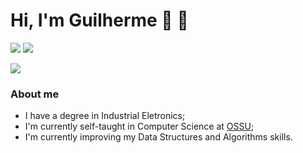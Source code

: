 # **Hi, I'm Guilherme  👋 :rocket:**

<div>
<a href = "mailto:guilhermegianluppi@gmail.com"><img src="https://img.shields.io/badge/Gmail-D14836?style=for-the-badge&logo=gmail&logoColor=white" target="_blank"></a>
<a href="https://www.linkedin.com/in/guilherme-gianluppi-moura-264b43207/" target="_blank"><img src="https://img.shields.io/badge/-LinkedIn-%230077B5?style=for-the-badge&logo=linkedin&logoColor=white" target="_blank"></a> 

<a href = "mailto:guilhermegianluppi@gmail.com"><img src="https://img.shields.io/badge/Portfolio-%23000000.svg?style=for-the-badge&logo=firefox&logoColor=#FF7139" target="_blank"></a> 
</div>



### About me

* I have a degree in Industrial Eletronics;
* I'm currently self-taught in Computer Science at [OSSU](https://github.com/ossu/computer-science);
* I'm currently improving my Data Structures and Algorithms skills.





